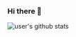 ### Hi there 👋
![user's github stats](https://github-readme-stats.vercel.app/api?username=Jane0731&theme=vue-dark)


